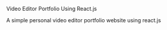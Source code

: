 Video Editor Portfolio Using React.js


A simple personal video editor portfolio website using react.js
